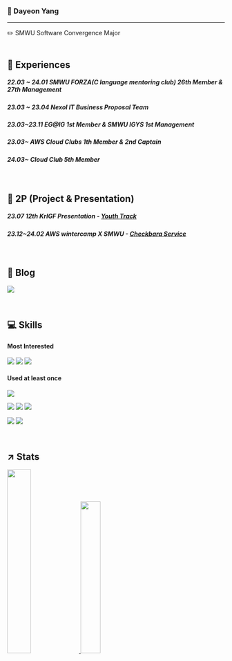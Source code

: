 
### 🐑 Dayeon Yang 
---
✏️ SMWU Software Convergence Major 
<br></br>

## 🔎 Experiences

##### 22.03 ~ 24.01 SMWU FORZA(C language mentoring club) 26th Member & 27th Management
##### 23.03 ~ 23.04 Nexol IT Business Proposal Team
##### 23.03~23.11 EG@IG 1st Member & SMWU IGYS 1st Management
##### 23.03~ AWS Cloud Clubs 1th Member & 2nd Captain
##### 24.03~ Cloud Club 5th Member
<br>

## 📁 2P (Project & Presentation)
##### 23.07 12th KrIGF Presentation - [Youth Track](https://youtu.be/7nbV1Z2VXJo?si=72wupK59_jRKCKN7)
##### 23.12~24.02 AWS wintercamp X SMWU - [Checkbara Service](https://github.com/COFFEE-BARA)
<br>

## 📄 Blog
<a href="https://ydy1201.tistory.com/" target="_blank"><img src="https://img.shields.io/badge/tistory-000000?style=flat-square&logo=Tistory&logoColor=white"/></a>

<br>

## 💻 Skills
#### Most Interested
<img src="https://img.shields.io/badge/ aws-232F3E?style=flat-square&logo=amazonaws&logoColor=white"/></a>
<img src="https://img.shields.io/badge/Docker-2496ED?style=flat-square&logo=Docker&logoColor=white"/></a>
<img src="https://img.shields.io/badge/Elastic-005571?style=flat-square&logo=Elastic&logoColor=white"/></a>

#### Used at least once
<img src="https://img.shields.io/badge/Kubernetes-326CE5?style=flat-square&logo=kubernetes&logoColor=white"/></a>

<img src="https://img.shields.io/badge/Java-007396?style=flat-square&logo=Java&logoColor=white"/></a>
<img src="https://img.shields.io/badge/JS-F7DF1E?style=flat-square&logo=javascript&logoColor=black"/></a>
<img src="https://img.shields.io/badge/C-A8B9CC?style=flat-square&logo=C&logoColor=white"/></a>

<img src="https://img.shields.io/badge/Django-092E20?style=flat-square&logo=Django&logoColor=white"/></a>
<img src="https://img.shields.io/badge/React-61DAFB?style=flat-square&logo=React&logoColor=black"/></a>

<br>

## ↗️ Stats
<a href="s">
  <img src="https://github-readme-stats.vercel.app/api/top-langs/?username=dayeon1201&exclude_repo=dkssud8150.github.io&layout=compact&theme=tokyonight" width="33%" />
</a>
<a href="s">
  <img src="https://github-readme-stats.vercel.app/api?username=dayeon1201&theme=tokyonight&show_icons=true" width="30%" />
</a>
<br></br>
